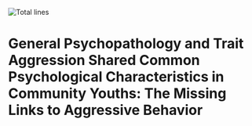 ![Total lines](https://img.shields.io/tokei/lines/github.com/kamione/yes_youth_aggression?color=green&label=total%20lines)

# General Psychopathology and Trait Aggression Shared Common Psychological Characteristics in Community Youths: The Missing Links to Aggressive Behavior

